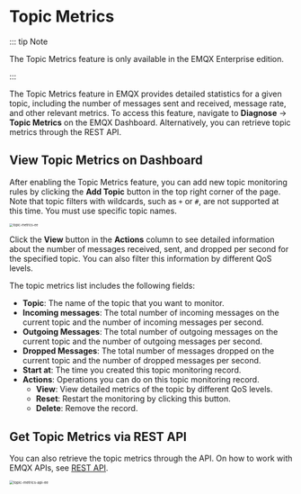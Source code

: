 # Topic Metrics

::: tip Note

The Topic Metrics feature is only available in the EMQX Enterprise edition.

:::

The Topic Metrics feature in EMQX provides detailed statistics for a given topic, including the number of messages sent and received, message rate, and other relevant metrics. To access this feature, navigate to **Diagnose** -> **Topic Metrics** on the EMQX Dashboard. Alternatively, you can retrieve topic metrics through the REST API.

## View Topic Metrics on Dashboard

After enabling the Topic Metrics feature, you can add new topic monitoring rules by clicking the **Add Topic** button in the top right corner of the page. Note that topic filters with wildcards, such as `+` or `#`, are not supported at this time. You must use specific topic names.

<img src="./assets/topic-metrics-ee.png" alt="topic-metrics-ee" style="zoom: 40%;" />

Click the **View** button in the **Actions** column to see detailed information about the number of messages received, sent, and dropped per second for the specified topic. You can also filter this information by different QoS levels.

The topic metrics list includes the following fields:

- **Topic**: The name of the topic that you want to monitor.
- **Incoming messages**:  The total number of incoming messages on the current topic and the number of incoming messages per second.
- **Outgoing Messages**: The total number of outgoing messages on the current topic and the number of outgoing messages per second.
- **Dropped Messages**: The total number of messages dropped on the current topic and the number of dropped messages per second.
- **Start at**: The time you created this topic monitoring record.
- **Actions**: Operations you can do on this topic monitoring record.
  - **View**: View detailed metrics of the topic by different QoS levels.
  - **Reset**: Restart the monitoring by clicking this button.
  - **Delete**: Remove the record.

## Get Topic Metrics via REST API

You can also retrieve the topic metrics through the API. On how to work with EMQX APIs, see [REST API](../admin/api.md).

<img src="./assets/topic-metrics-api-ee.png" alt="topic-metrics-api-ee" style="zoom:45%;" />
